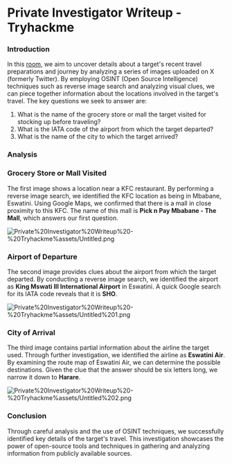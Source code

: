 # Private Investigator Writeup - Tryhackme

### Introduction

In this [room](https://tryhackme.com/r/room/privateinvestigator), we aim to uncover details about a target's recent travel preparations and journey by analyzing a series of images uploaded on X (formerly Twitter). By employing OSINT (Open Source Intelligence) techniques such as reverse image search and analyzing visual clues, we can piece together information about the locations involved in the target's travel. The key questions we seek to answer are:

1. What is the name of the grocery store or mall the target visited for stocking up before traveling?
2. What is the IATA code of the airport from which the target departed?
3. What is the name of the city to which the target arrived?

### Analysis

### Grocery Store or Mall Visited

The first image shows a location near a KFC restaurant. By performing a reverse image search, we identified the KFC location as being in Mbabane, Eswatini. Using Google Maps, we confirmed that there is a mall in close proximity to this KFC. The name of this mall is **Pick n Pay Mbabane - The Mall**, which answers our first question.

![Private%20Investigator%20Writeup%20-%20Tryhackme%assets/Untitled.png](Private%20Investigator%20Writeup%20-%20Tryhackme%assets/Untitled.png)

### Airport of Departure

The second image provides clues about the airport from which the target departed. By conducting a reverse image search, we identified the airport as **King Mswati III International Airport** in Eswatini. A quick Google search for its IATA code reveals that it is **SHO**.

![Private%20Investigator%20Writeup%20-%20Tryhackme%assets/Untitled%201.png](Private%20Investigator%20Writeup%20-%20Tryhackme%assets/Untitled%201.png)

### City of Arrival

The third image contains partial information about the airline the target used. Through further investigation, we identified the airline as **Eswatini Air**. By examining the route map of Eswatini Air, we can determine the possible destinations. Given the clue that the answer should be six letters long, we narrow it down to **Harare**.

![Private%20Investigator%20Writeup%20-%20Tryhackme%assets/Untitled%202.png](Private%20Investigator%20Writeup%20-%20Tryhackme%assets/Untitled%202.png)

### Conclusion

Through careful analysis and the use of OSINT techniques, we successfully identified key details of the target's travel. This investigation showcases the power of open-source tools and techniques in gathering and analyzing information from publicly available sources.